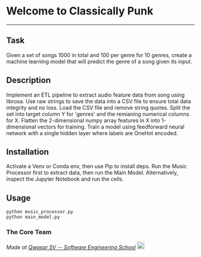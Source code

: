 # Welcome to Classically Punk
***

## Task
Given a set of songs 1000 in total and 100 per genre for 10 genres, create a machine learning model that will predict the genre of a song given its input.

## Description
Implement an ETL pipeline to extract audio feature data from song using librosa. Use raw strings to save the data into a CSV file to ensure total data integrity and no loss. Load the CSV file and remove string quotes. Split the set into target column Y for 'genres' and the remianing numerical columns for X. Flatten the 2-dimensional numpy array features in X into 1-dimensional vectors for training. Train a model using feedforward neural network with a single hidden layer where labels are OneHot encoded.

## Installation
Activate a Venv or Conda env, then use Pip to install deps.
Run the Music Processor first to extract data, then run the Main Model.
Alternatively, inspect the Jupyter Notebook and run the cells.
## Usage
```
python music_processor.py
python main_model.py
```

### The Core Team


<span><i>Made at <a href="https://qwasar.io">Qwasar SV -- Software Engineering School</a></i></span>
<span><img alt="Qwasar SV -- Software Engineering School's Logo" src="https://storage.googleapis.com/qwasar-public/qwasar-logo_50x50.png" width="20px" /></span>
